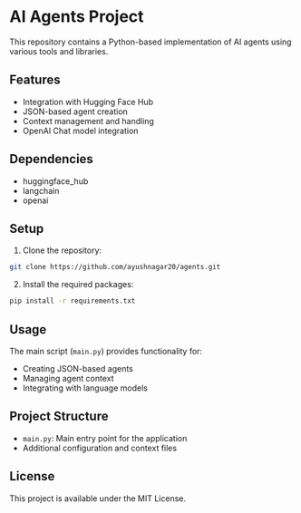 # AI Agents Project

This repository contains a Python-based implementation of AI agents using various tools and libraries.

## Features

- Integration with Hugging Face Hub
- JSON-based agent creation
- Context management and handling
- OpenAI Chat model integration

## Dependencies

- huggingface_hub
- langchain
- openai

## Setup

1. Clone the repository:
```bash
git clone https://github.com/ayushnagar20/agents.git
```

2. Install the required packages:
```bash
pip install -r requirements.txt
```

## Usage

The main script (`main.py`) provides functionality for:
- Creating JSON-based agents
- Managing agent context
- Integrating with language models

## Project Structure

- `main.py`: Main entry point for the application
- Additional configuration and context files

## License

This project is available under the MIT License.